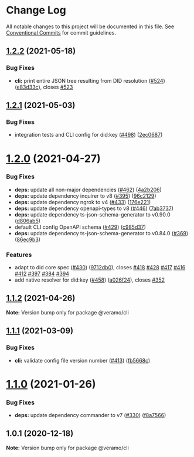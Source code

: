 # Change Log

All notable changes to this project will be documented in this file.
See [Conventional Commits](https://conventionalcommits.org) for commit guidelines.

## [1.2.2](https://github.com/uport-project/veramo/compare/v1.2.1...v1.2.2) (2021-05-18)


### Bug Fixes

* **cli:** print entire JSON tree resulting from DID resolution ([#524](https://github.com/uport-project/veramo/issues/524)) ([e83d33c](https://github.com/uport-project/veramo/commit/e83d33cc0687a100587a439bdc8b8ed1219b9c24)), closes [#523](https://github.com/uport-project/veramo/issues/523)





## [1.2.1](https://github.com/uport-project/veramo/compare/v1.2.0...v1.2.1) (2021-05-03)


### Bug Fixes

* integration tests and CLI config for did:key ([#498](https://github.com/uport-project/veramo/issues/498)) ([2ec0687](https://github.com/uport-project/veramo/commit/2ec068715d9fd4f2917c05f67755e226713cda1d))





# [1.2.0](https://github.com/uport-project/veramo/compare/v1.1.2...v1.2.0) (2021-04-27)


### Bug Fixes

* **deps:** update all non-major dependencies ([#462](https://github.com/uport-project/veramo/issues/462)) ([4a2b206](https://github.com/uport-project/veramo/commit/4a2b20633810b45a155bf2149cbff57d157bda3c))
* **deps:** update dependency inquirer to v8 ([#395](https://github.com/uport-project/veramo/issues/395)) ([96c2129](https://github.com/uport-project/veramo/commit/96c21295cbb7bddeb88711e77daadde77d4f1a4d))
* **deps:** update dependency ngrok to v4 ([#433](https://github.com/uport-project/veramo/issues/433)) ([176e221](https://github.com/uport-project/veramo/commit/176e22144403ab3e2c885dc575394bae42d67a80))
* **deps:** update dependency openapi-types to v8 ([#446](https://github.com/uport-project/veramo/issues/446)) ([7ab3737](https://github.com/uport-project/veramo/commit/7ab3737094beaf1312336b2ed31764121d59ccf1))
* **deps:** update dependency ts-json-schema-generator to v0.90.0 ([d806ab5](https://github.com/uport-project/veramo/commit/d806ab5e7e934573796b84ec7adc54791b23efa5))
* default CLI config OpenAPI schema ([#429](https://github.com/uport-project/veramo/issues/429)) ([c985d37](https://github.com/uport-project/veramo/commit/c985d37c63d5bfcc490f56ceead8c762c19142f0))
* **deps:** update dependency ts-json-schema-generator to v0.84.0 ([#369](https://github.com/uport-project/veramo/issues/369)) ([86ec9b3](https://github.com/uport-project/veramo/commit/86ec9b378248945cb364ec2224235359f3ac9d32))


### Features

* adapt to did core spec ([#430](https://github.com/uport-project/veramo/issues/430)) ([9712db0](https://github.com/uport-project/veramo/commit/9712db0eea1a3f48cf0665d66ae715ea0c23cd4a)), closes [#418](https://github.com/uport-project/veramo/issues/418) [#428](https://github.com/uport-project/veramo/issues/428) [#417](https://github.com/uport-project/veramo/issues/417) [#416](https://github.com/uport-project/veramo/issues/416) [#412](https://github.com/uport-project/veramo/issues/412) [#397](https://github.com/uport-project/veramo/issues/397) [#384](https://github.com/uport-project/veramo/issues/384) [#394](https://github.com/uport-project/veramo/issues/394)
* add native resolver for did:key ([#458](https://github.com/uport-project/veramo/issues/458)) ([a026f24](https://github.com/uport-project/veramo/commit/a026f247ad91dcb3a996e0e95b0fe253cf538f8b)), closes [#352](https://github.com/uport-project/veramo/issues/352)





## [1.1.2](https://github.com/uport-project/veramo/compare/v1.1.1...v1.1.2) (2021-04-26)

**Note:** Version bump only for package @veramo/cli





## [1.1.1](https://github.com/uport-project/veramo/compare/v1.1.0...v1.1.1) (2021-03-09)


### Bug Fixes

* **cli:** validate config file version number ([#413](https://github.com/uport-project/veramo/issues/413)) ([fb5668c](https://github.com/uport-project/veramo/commit/fb5668cb95cee2b26bb06e55b20d0007f57a6a02))





# [1.1.0](https://github.com/uport-project/veramo/compare/v1.0.1...v1.1.0) (2021-01-26)


### Bug Fixes

* **deps:** update dependency commander to v7 ([#330](https://github.com/uport-project/veramo/issues/330)) ([f8a7566](https://github.com/uport-project/veramo/commit/f8a75665f02bbee74c89554a67588a6a33968d85))





## 1.0.1 (2020-12-18)

**Note:** Version bump only for package @veramo/cli
